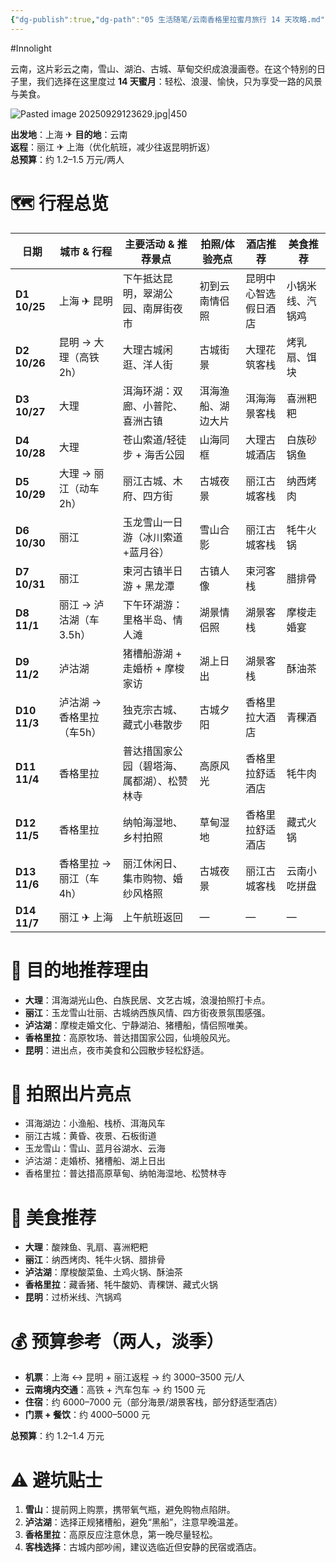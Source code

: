 ```yaml
---
{"dg-publish":true,"dg-path":"05 生活随笔/云南香格里拉蜜月旅行 14 天攻略.md","permalink":"/05 生活随笔/云南香格里拉蜜月旅行 14 天攻略/","created":"2025-09-29T14:48:58.129+08:00","updated":"2025-09-30T15:49:42.242+08:00"}
---
```


#Innolight

云南，这片彩云之南，雪山、湖泊、古城、草甸交织成浪漫画卷。在这个特别的日子里，我们选择在这里度过 **14 天蜜月**：轻松、浪漫、愉快，只为享受一路的风景与美食。

![Pasted image 20250929123629.jpg|450](/img/user/0.Asset/resource/Pasted%20image%2020250929123629.jpg)

**出发地**：上海 ✈ **目的地**：云南  
**返程**：丽江 ✈ 上海（优化航班，减少往返昆明折返）  
**总预算**：约 1.2–1.5 万元/两人

# 🗺 行程总览

| 日期           | 城市 & 行程         | 主要活动 & 推荐景点           | 拍照/体验亮点   | 酒店推荐       | 美食推荐     |
| ------------ | --------------- | --------------------- | --------- | ---------- | -------- |
| **D1 10/25** | 上海 ✈ 昆明         | 下午抵达昆明，翠湖公园、南屏街夜市     | 初到云南情侣照   | 昆明中心智选假日酒店 | 小锅米线、汽锅鸡 |
| **D2 10/26** | 昆明 → 大理（高铁2h）   | 大理古城闲逛、洋人街            | 古城街景      | 大理花筑客栈     | 烤乳扇、饵块   |
| **D3 10/27** | 大理              | 洱海环湖：双廊、小普陀、喜洲古镇      | 洱海渔船、湖边大片 | 洱海海景客栈     | 喜洲粑粑     |
| **D4 10/28** | 大理              | 苍山索道/轻徒步 + 海舌公园       | 山海同框      | 大理古城酒店     | 白族砂锅鱼    |
| **D5 10/29** | 大理 → 丽江（动车2h）   | 丽江古城、木府、四方街           | 古城夜景      | 丽江古城客栈     | 纳西烤肉     |
| **D6 10/30** | 丽江              | 玉龙雪山一日游（冰川索道+蓝月谷）     | 雪山合影      | 丽江古城客栈     | 牦牛火锅     |
| **D7 10/31** | 丽江              | 束河古镇半日游 + 黑龙潭         | 古镇人像      | 束河客栈       | 腊排骨      |
| **D8 11/1**  | 丽江 → 泸沽湖（车3.5h） | 下午环湖游：里格半岛、情人滩        | 湖景情侣照     | 湖景客栈       | 摩梭走婚宴    |
| **D9 11/2**  | 泸沽湖             | 猪槽船游湖 + 走婚桥 + 摩梭家访    | 湖上日出      | 湖景客栈       | 酥油茶      |
| **D10 11/3** | 泸沽湖 → 香格里拉（车5h） | 独克宗古城、藏式小巷散步          | 古城夕阳      | 香格里拉大酒店    | 青稞酒      |
| **D11 11/4** | 香格里拉            | 普达措国家公园（碧塔海、属都湖）、松赞林寺 | 高原风光      | 香格里拉舒适酒店   | 牦牛肉      |
| **D12 11/5** | 香格里拉            | 纳帕海湿地、乡村拍照            | 草甸湿地      | 香格里拉舒适酒店   | 藏式火锅     |
| **D13 11/6** | 香格里拉 → 丽江（车4h）  | 丽江休闲日、集市购物、婚纱风格照      | 古城夜景      | 丽江古城客栈     | 云南小吃拼盘   |
| **D14 11/7** | 丽江 ✈ 上海         | 上午航班返回                | —         | —          | —        |

# 🌄 目的地推荐理由

- **大理**：洱海湖光山色、白族民居、文艺古城，浪漫拍照打卡点。
- **丽江**：玉龙雪山壮丽、古城纳西族风情、四方街夜景氛围感强。
- **泸沽湖**：摩梭走婚文化、宁静湖泊、猪槽船，情侣照唯美。
- **香格里拉**：高原牧场、普达措国家公园，仙境般风光。
- **昆明**：进出点，夜市美食和公园散步轻松舒适。

# 📸 拍照出片亮点

- 洱海湖边：小渔船、栈桥、洱海风车
- 丽江古城：黄昏、夜景、石板街道
- 玉龙雪山：雪山、蓝月谷湖水、云海
- 泸沽湖：走婚桥、猪槽船、湖上日出
- 香格里拉：普达措高原草甸、纳帕海湿地、松赞林寺

# 🍴 美食推荐

- **大理**：酸辣鱼、乳扇、喜洲粑粑
- **丽江**：纳西烤肉、牦牛火锅、腊排骨
- **泸沽湖**：摩梭酸菜鱼、土鸡火锅、酥油茶
- **香格里拉**：藏香猪、牦牛酸奶、青稞饼、藏式火锅
- **昆明**：过桥米线、汽锅鸡

# 💰 预算参考（两人，淡季）

- **机票**：上海 ↔ 昆明 + 丽江返程 → 约 3000–3500 元/人
- **云南境内交通**：高铁 + 汽车包车 → 约 1500 元
- **住宿**：约 6000–7000 元（部分海景/湖景客栈，部分舒适型酒店）
- **门票 + 餐饮**：约 4000–5000 元  

**总预算**：约 1.2–1.4 万元

# ⚠️ 避坑贴士

1. **雪山**：提前网上购票，携带氧气瓶，避免购物点陷阱。
2. **泸沽湖**：选择正规猪槽船，避免“黑船”，注意早晚温差。
3. **香格里拉**：高原反应注意休息，第一晚尽量轻松。
4. **客栈选择**：古城内部吵闹，建议选临近但安静的民宿或酒店。